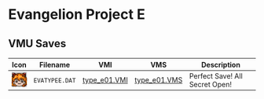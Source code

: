 # Evangelion Project E

## VMU Saves

| Icon | Filename | VMI | VMS | Description |
|------|----------|-----|-----|-------------|
| ![Evangelion Project E](../icons/EVATYPEE.DAT.GIF) | `EVATYPEE.DAT` | [type_e01.VMI](type_e01.VMI) | [type_e01.VMS](type_e01.VMS) | Perfect Save! All Secret Open! |
